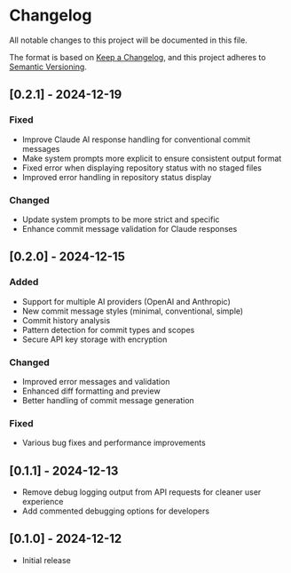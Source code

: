# Changelog

All notable changes to this project will be documented in this file.

The format is based on [Keep a Changelog](https://keepachangelog.com/en/1.0.0/),
and this project adheres to [Semantic Versioning](https://semver.org/spec/v2.0.0.html).

## [0.2.1] - 2024-12-19

### Fixed
- Improve Claude AI response handling for conventional commit messages
- Make system prompts more explicit to ensure consistent output format
- Fixed error when displaying repository status with no staged files
- Improved error handling in repository status display

### Changed
- Update system prompts to be more strict and specific
- Enhance commit message validation for Claude responses

## [0.2.0] - 2024-12-15

### Added
- Support for multiple AI providers (OpenAI and Anthropic)
- New commit message styles (minimal, conventional, simple)
- Commit history analysis
- Pattern detection for commit types and scopes
- Secure API key storage with encryption

### Changed
- Improved error messages and validation
- Enhanced diff formatting and preview
- Better handling of commit message generation

### Fixed
- Various bug fixes and performance improvements

## [0.1.1] - 2024-12-13

- Remove debug logging output from API requests for cleaner user experience
- Add commented debugging options for developers

## [0.1.0] - 2024-12-12

- Initial release
